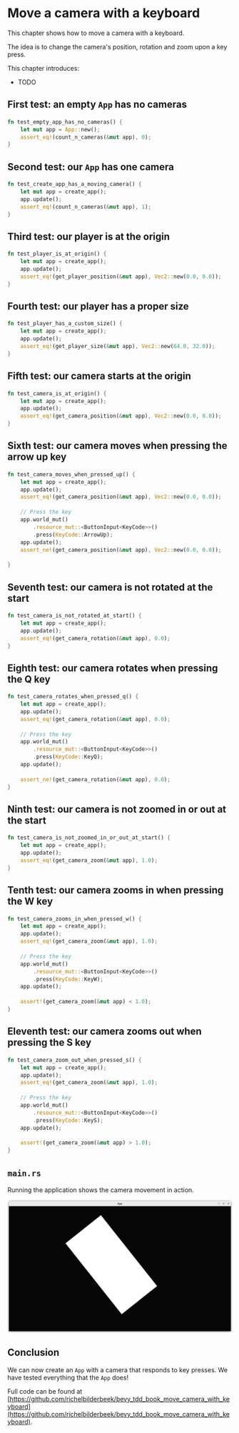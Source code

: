 # Move a camera with a keyboard

This chapter shows how to move a camera with a keyboard.

The idea is to change the camera's position, rotation and zoom upon a key press.

This chapter introduces:

- TODO

## First test: an empty `App` has no cameras

```rust
fn test_empty_app_has_no_cameras() {
    let mut app = App::new();
    assert_eq!(count_n_cameras(&mut app), 0);
}
```

## Second test: our `App` has one camera

```rust
fn test_create_app_has_a_moving_camera() {
    let mut app = create_app();
    app.update();
    assert_eq!(count_n_cameras(&mut app), 1);
}
```

## Third test: our player is at the origin

```rust
fn test_player_is_at_origin() {
    let mut app = create_app();
    app.update();
    assert_eq!(get_player_position(&mut app), Vec2::new(0.0, 0.0));
}
```

## Fourth test: our player has a proper size

```rust
fn test_player_has_a_custom_size() {
    let mut app = create_app();
    app.update();
    assert_eq!(get_player_size(&mut app), Vec2::new(64.0, 32.0));
}
```

## Fifth test: our camera starts at the origin

```rust
fn test_camera_is_at_origin() {
    let mut app = create_app();
    app.update();
    assert_eq!(get_camera_position(&mut app), Vec2::new(0.0, 0.0));
}
```

## Sixth test: our camera moves when pressing the arrow up key

```rust
fn test_camera_moves_when_pressed_up() {
    let mut app = create_app();
    app.update();
    assert_eq!(get_camera_position(&mut app), Vec2::new(0.0, 0.0));

    // Press the key
    app.world_mut()
        .resource_mut::<ButtonInput<KeyCode>>()
        .press(KeyCode::ArrowUp);
    app.update();
    assert_ne!(get_camera_position(&mut app), Vec2::new(0.0, 0.0));

}
```

## Seventh test: our camera is not rotated at the start

```rust
fn test_camera_is_not_rotated_at_start() {
    let mut app = create_app();
    app.update();
    assert_eq!(get_camera_rotation(&mut app), 0.0);
}
```

## Eighth test: our camera rotates when pressing the Q key

```rust
fn test_camera_rotates_when_pressed_q() {
    let mut app = create_app();
    app.update();
    assert_eq!(get_camera_rotation(&mut app), 0.0);

    // Press the key
    app.world_mut()
        .resource_mut::<ButtonInput<KeyCode>>()
        .press(KeyCode::KeyQ);
    app.update();

    assert_ne!(get_camera_rotation(&mut app), 0.0);
}
```

## Ninth test: our camera is not zoomed in or out at the start

```rust
fn test_camera_is_not_zoomed_in_or_out_at_start() {
    let mut app = create_app();
    app.update();
    assert_eq!(get_camera_zoom(&mut app), 1.0);
}
```

## Tenth test: our camera zooms in when pressing the W key

```rust
fn test_camera_zooms_in_when_pressed_w() {
    let mut app = create_app();
    app.update();
    assert_eq!(get_camera_zoom(&mut app), 1.0);

    // Press the key
    app.world_mut()
        .resource_mut::<ButtonInput<KeyCode>>()
        .press(KeyCode::KeyW);
    app.update();

    assert!(get_camera_zoom(&mut app) < 1.0);
}
```

## Eleventh test: our camera zooms out when pressing the S key

```rust
fn test_camera_zoom_out_when_pressed_s() {
    let mut app = create_app();
    app.update();
    assert_eq!(get_camera_zoom(&mut app), 1.0);

    // Press the key
    app.world_mut()
        .resource_mut::<ButtonInput<KeyCode>>()
        .press(KeyCode::KeyS);
    app.update();

    assert!(get_camera_zoom(&mut app) > 1.0);
}
```

## `main.rs`

Running the application shows the camera movement in action.

![The App in action](move_camera_with_keyboard.png)

## Conclusion

We can now create an `App` with a camera that responds to key presses.
We have tested everything that the `App` does!

Full code can be found at [https://github.com/richelbilderbeek/bevy_tdd_book_move_camera_with_keyboard](https://github.com/richelbilderbeek/bevy_tdd_book_move_camera_with_keyboard).
